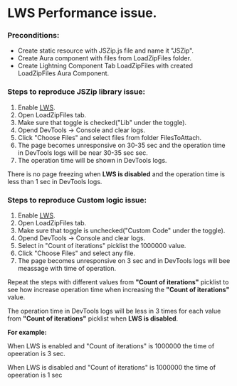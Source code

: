# LWS Performance issue.

### Preconditions:
* Create static resource with JSZip.js file and name it "JSZip".
* Create Aura component with files from LoadZipFiles folder.
* Create Lightning Component Tab LoadZipFiles with created LoadZipFiles Aura Component.

### Steps to reproduce JSZip library issue:
1. Enable [LWS](https://developer.salesforce.com/docs/component-library/documentation/en/lwc/lwc.security_lwsec_enable).
2. Open LoadZipFiles tab.
3. Make sure that toggle is checked("Lib" under the toggle).
4. Opend DevTools -> Console and clear logs.
5. Click "Choose Files" and select files from folder FilesToAttach.
6. The page becomes unresponsive on 30-35 sec and the operation time in DevTools logs will be near 30-35 sec sec.
7. The operation time will be shown in DevTools logs.
 
There is no page freezing when **LWS is disabled** and the operation time is less than 1 sec in DevTools logs.

### Steps to reproduce Custom logic issue:
1. Enable [LWS](https://developer.salesforce.com/docs/component-library/documentation/en/lwc/lwc.security_lwsec_enable).
2. Open LoadZipFiles tab.
3. Make sure that toggle is unchecked("Custom Code" under the toggle).
4. Opend DevTools -> Console and clear logs.
5. Select in "Count of iterations" picklist the 1000000 value.
6. Click "Choose Files" and select any file.
7. The page becomes unresponsive on 3 sec and in DevTools logs will bee meassage with time of operation.

Repeat the steps with different values from **"Count of iterations"** picklist to see how increase operation time when increasing the **"Count of iterations"** value.

The operation time in DevTools logs will be less in 3 times for each value from **"Count of iterations"** picklist when **LWS is disabled**.

**For example:**

When LWS is enabled and "Count of iterations" is 1000000 the time of opeeration is 3 sec.

When LWS is disabled and "Count of iterations" is 1000000 the time of opeeration is 1 sec
